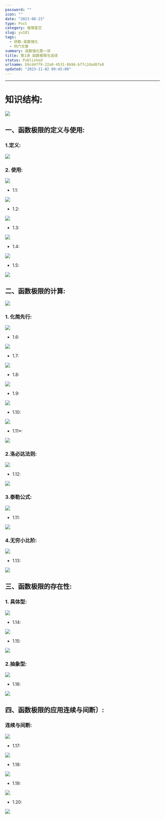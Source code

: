```yaml
---
password: ""
icon: ""
date: "2023-08-23"
type: Post
category: 璀璨星空
slug: yu101
tags:
  - 研数-高数强化
  - 热门文章
summary: 高数强化第一讲
title: 第1讲 函数极限与连续
status: Published
urlname: b9cd4ff9-22a0-4531-8b96-bf7c2dad6fe8
updated: "2023-11-02 09:45:00"
---
```


---

# 知识结构:[](marginnote3app://note/642989AC-DE0C-4CE6-9653-F4801ECB7B24)

![](https://bu.dusays.com/2023/08/23/64e5a56e0afc9.png)

## 一、函数极限的定义与使用:

### 1.定义:[](marginnote3app://note/20CC957B-FE82-4CBE-91A0-5822E6EAE267)

![](https://bu.dusays.com/2023/08/23/64e5a56fa471f.png)

### 2. 使用:[](marginnote3app://note/E2AB644B-E6D6-4A05-AED5-25610E96A228)

![](https://bu.dusays.com/2023/08/23/64e5a5713970e.png)

- 1.1:[](marginnote3app://note/C95F63E3-43B2-489C-889F-51EC3EFD5AEA)

![](https://bu.dusays.com/2023/08/23/64e5a5729fb7f.png)

- 1.2:[](marginnote3app://note/6EDB20AC-521C-44AF-A8C0-25C3E5AAD802)

![](https://bu.dusays.com/2023/08/23/64e5a573e9031.png)

- 1.3:[](marginnote3app://note/08A3CBDB-EC42-432A-A8BC-E9A417FBEFF3)

![](https://bu.dusays.com/2023/08/23/64e5a575813b2.png)

- 1.4:[](marginnote3app://note/8A3E304D-69E8-46B9-AC2B-DC9573C68B65)

![](https://bu.dusays.com/2023/08/23/64e5a57728f81.png)

- 1.5:[](marginnote3app://note/07D3B87E-2CD5-4A9C-8FD6-EA9CFDFF60B6)

![](https://bu.dusays.com/2023/08/23/64e5a578b9091.png)

## 二、函数极限的计算:[](marginnote3app://note/06BDA9C3-C2D5-42FC-8071-CABEB3A5BE9E)

![](https://bu.dusays.com/2023/08/23/64e5a579e21e8.png)

### 1. 化简先行:[](marginnote3app://note/F17BC438-E52C-41A1-8168-F48FE0850D03)

![](https://bu.dusays.com/2023/08/23/64e5a57b94394.png)

- 1.6:

![](https://bu.dusays.com/2023/08/23/64e5a57d41763.png)

- 1.7:[](marginnote3app://note/B2675284-2865-4C3F-8B39-561159755E73)

![](https://bu.dusays.com/2023/08/23/64e5a57eda2a8.png)

- 1.8:[](marginnote3app://note/2D0C6D78-EF93-4164-B91A-AF7D53598E5A)

![](https://bu.dusays.com/2023/08/23/64e5a5807a1ea.png)

- 1.9:[](marginnote3app://note/FC818E61-A948-40A8-9E84-7C8EA360C2D2)

![](https://bu.dusays.com/2023/08/23/64e5a5823f0e0.png)

- 1.10:[](marginnote3app://note/264C9B72-D908-45B2-BFD9-F1B7233C690A)

![](https://bu.dusays.com/2023/08/23/64e5a5839c38a.png)

- 1.11\*:[](marginnote3app://note/9ED42E41-683F-4159-98CD-11FD08D3E213)

![](https://bu.dusays.com/2023/08/23/64e5a58592a18.png)

### 2.洛必达法则:[](marginnote3app://note/645D9906-D240-421A-8702-A905E99614CE)

![](https://bu.dusays.com/2023/08/23/64e5a5870cf2c.png)

- 1.12:[](marginnote3app://note/6201B9F2-5906-4486-A3C4-04F1CAE0F3F0)

![](https://bu.dusays.com/2023/08/23/64e5a5886862e.png)

### 3.泰勒公式:[](marginnote3app://note/9EA67234-6B29-4AD9-BE3D-8953C17CEC88)

![](https://bu.dusays.com/2023/08/23/64e5a58a9a9eb.png)

- 1.11:[](marginnote3app://note/0F5C49C8-DBC1-4E0E-819B-C6CB87F76C9B)

![](https://bu.dusays.com/2023/08/23/64e5a58c6ceec.png)

### 4.无穷小比阶:[](marginnote3app://note/3383E83D-D112-4C76-B4B2-132850306406)

![](https://bu.dusays.com/2023/08/23/64e5a58ddc827.png)

- 1.13:[](marginnote3app://note/22B93B81-0914-47AD-88ED-9243A861AC35)

![](https://bu.dusays.com/2023/08/23/64e5a58f8b871.png)

## 三、函数极限的存在性:

### 1. 具体型:[](marginnote3app://note/0058BCA7-8B4C-4C04-9BC0-30E768D5A9BC)

![](https://bu.dusays.com/2023/08/23/64e5a590f117d.png)

- 1.14:[](marginnote3app://note/5FFC9EE0-CF40-40F1-8BF1-C97EC4237712)

![](https://bu.dusays.com/2023/08/23/64e5a59273cdc.png)

- 1.15:[](marginnote3app://note/DE9DCCFA-9141-45A3-8007-92FBBFAEA03C)

![](https://bu.dusays.com/2023/08/23/64e5a593c01a8.png)

### 2.抽象型:[](marginnote3app://note/A1740AA5-0FA5-47FE-BB3D-453931F0E582)

![](https://bu.dusays.com/2023/08/23/64e5a5950951d.png)

- 1.16:[](marginnote3app://note/B11079BF-74D4-43DE-AF7A-4FDF39B80F24)

![](https://bu.dusays.com/2023/08/23/64e5a596ae6a3.png)

## 四、函数极限的应用连续与间断〕:

### 连续与间断:[](marginnote3app://note/2CA7D73B-5082-4261-BA51-49AF45F2D642)

![](https://bu.dusays.com/2023/08/23/64e5a59821171.png)

- 1.17:[](marginnote3app://note/30AB162F-E962-4587-AD13-0838B097BC93)

![](https://bu.dusays.com/2023/08/23/64e5a599ab21e.png)

- 1.18:[](marginnote3app://note/E8A62929-156C-4C74-83C0-3AC1B79A8339)

![](https://bu.dusays.com/2023/08/23/64e5a59b28ddc.png)

- 1.19:[](marginnote3app://note/17E2A5FD-3C8A-4E70-B068-1FEFE7EE5F38)

![](https://bu.dusays.com/2023/08/23/64e5a59c9dc97.png)

- 1.20:[](marginnote3app://note/2466A613-1A5E-4992-81E8-AF7A9EC4DD4A)

![](https://bu.dusays.com/2023/08/23/64e5a59e2b1a1.png)

